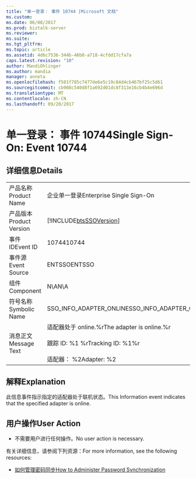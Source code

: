 ```yaml
---
title: "单一登录： 事件 10744 |Microsoft 文档"
ms.custom: 
ms.date: 06/08/2017
ms.prod: biztalk-server
ms.reviewer: 
ms.suite: 
ms.tgt_pltfrm: 
ms.topic: article
ms.assetid: 4d6c7536-344b-46b0-a718-4cfdd17cfa7a
caps.latest.revision: "10"
author: MandiOhlinger
ms.author: mandia
manager: anneta
ms.openlocfilehash: f501f785c7477de6e5c19c84d4cb467bf25c5d61
ms.sourcegitcommit: cb908c540d8f1a692d01dc8f313e16cb4b4e696d
ms.translationtype: MT
ms.contentlocale: zh-CN
ms.lasthandoff: 09/20/2017
---
```

# <a name="single-sign-on-event-10744"></a><span data-ttu-id="8dd81-102">单一登录： 事件 10744</span><span class="sxs-lookup"><span data-stu-id="8dd81-102">Single Sign-On: Event 10744</span></span>
## <a name="details"></a><span data-ttu-id="8dd81-103">详细信息</span><span class="sxs-lookup"><span data-stu-id="8dd81-103">Details</span></span>  
  
|||  
|-|-|  
|<span data-ttu-id="8dd81-104">产品名称</span><span class="sxs-lookup"><span data-stu-id="8dd81-104">Product Name</span></span>|<span data-ttu-id="8dd81-105">企业单一登录</span><span class="sxs-lookup"><span data-stu-id="8dd81-105">Enterprise Single Sign-On</span></span>|  
|<span data-ttu-id="8dd81-106">产品版本</span><span class="sxs-lookup"><span data-stu-id="8dd81-106">Product Version</span></span>|[!INCLUDE[btsSSOVersion](../includes/btsssoversion-md.md)]|  
|<span data-ttu-id="8dd81-107">事件 ID</span><span class="sxs-lookup"><span data-stu-id="8dd81-107">Event ID</span></span>|<span data-ttu-id="8dd81-108">10744</span><span class="sxs-lookup"><span data-stu-id="8dd81-108">10744</span></span>|  
|<span data-ttu-id="8dd81-109">事件源</span><span class="sxs-lookup"><span data-stu-id="8dd81-109">Event Source</span></span>|<span data-ttu-id="8dd81-110">ENTSSO</span><span class="sxs-lookup"><span data-stu-id="8dd81-110">ENTSSO</span></span>|  
|<span data-ttu-id="8dd81-111">组件</span><span class="sxs-lookup"><span data-stu-id="8dd81-111">Component</span></span>|<span data-ttu-id="8dd81-112">N\A</span><span class="sxs-lookup"><span data-stu-id="8dd81-112">N\A</span></span>|  
|<span data-ttu-id="8dd81-113">符号名称</span><span class="sxs-lookup"><span data-stu-id="8dd81-113">Symbolic Name</span></span>|<span data-ttu-id="8dd81-114">SSO_INFO_ADAPTER_ONLINE</span><span class="sxs-lookup"><span data-stu-id="8dd81-114">SSO_INFO_ADAPTER_ONLINE</span></span>|  
|<span data-ttu-id="8dd81-115">消息正文</span><span class="sxs-lookup"><span data-stu-id="8dd81-115">Message Text</span></span>|<span data-ttu-id="8dd81-116">适配器处于 online.%r</span><span class="sxs-lookup"><span data-stu-id="8dd81-116">The adapter is online.%r</span></span><br /><br /> <span data-ttu-id="8dd81-117">跟踪 ID: %1 %r</span><span class="sxs-lookup"><span data-stu-id="8dd81-117">Tracking ID: %1%r</span></span><br /><br /> <span data-ttu-id="8dd81-118">适配器： %2</span><span class="sxs-lookup"><span data-stu-id="8dd81-118">Adapter: %2</span></span>|  
  
## <a name="explanation"></a><span data-ttu-id="8dd81-119">解释</span><span class="sxs-lookup"><span data-stu-id="8dd81-119">Explanation</span></span>  
 <span data-ttu-id="8dd81-120">此信息事件指示指定的适配器处于联机状态。</span><span class="sxs-lookup"><span data-stu-id="8dd81-120">This Information event indicates that the specified adapter is online.</span></span>  
  
## <a name="user-action"></a><span data-ttu-id="8dd81-121">用户操作</span><span class="sxs-lookup"><span data-stu-id="8dd81-121">User Action</span></span>  
  
-   <span data-ttu-id="8dd81-122">不需要用户进行任何操作。</span><span class="sxs-lookup"><span data-stu-id="8dd81-122">No user action is necessary.</span></span>  
  
 <span data-ttu-id="8dd81-123">有关详细信息，请参阅下列资源：</span><span class="sxs-lookup"><span data-stu-id="8dd81-123">For more information, see the following resources:</span></span>  
  
-   [<span data-ttu-id="8dd81-124">如何管理密码同步</span><span class="sxs-lookup"><span data-stu-id="8dd81-124">How to Administer Password Synchronization</span></span>](../core/how-to-administer-password-synchronization.md)